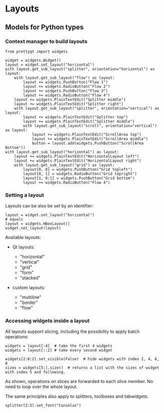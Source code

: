 Layouts
======



## Models for Python types

### Context manager to build layouts


    from prettyqt import widgets

    widget = widgets.Widget()
    layout = widget.set_layout("horizontal")
    with layout.get_sub_layout("splitter", orientation="horizontal") as layout:
        with layout.get_sub_layout("flow") as layout:
            layout += widgets.PushButton("Flow 1")
            layout += widgets.RadioButton("Flow 2")
            layout += widgets.PushButton("Flow 3")
            layout += widgets.RadioButton("Flow 4")
        layout += widgets.PlainTextEdit("Splitter middle")
        layout += widgets.PlainTextEdit("Splitter right")
        with layout.get_sub_layout("splitter", orientation="vertical") as layout:
            layout += widgets.PlainTextEdit("Splitter top")
            layout += widgets.PlainTextEdit("Splitter middle")
            with layout.get_sub_layout("scroll", orientation="vertical") as layout:
                layout += widgets.PlainTextEdit("ScrollArea top")
                layout += widgets.PlainTextEdit("ScrollArea middle")
                button = layout.add(widgets.PushButton("ScrollArea Bottom"))
    with layout.get_sub_layout("horizontal") as layout:
        layout += widgets.PlainTextEdit("HorizontalLayout left")
        layout += widgets.PlainTextEdit("HorizontalLayout right")
        with layout.get_sub_layout("grid") as layout:
            layout[0, 0] = widgets.PushButton("Grid topleft")
            layout[0, 1] = widgets.RadioButton("Grid topright")
            layout[1, 0:1] = widgets.PushButton("Grid bottom")
            layout += widgets.RadioButton("Flow 4")


### Setting a layout

Layouts can be also be set by an identifier:

    layout = widget.set_layout("horizontal")
    # equals
    layout = widgets.HBoxLayout()
    widget.set_layout(layout)

Available layouts:

- Qt layouts:
    - "horizontal"
    - "vertical"
    - "grid"
    - "form"
    - "stacked"


- custom layouts:
    - "multiline"
    - "border"
    - "flow"

### Accessing widgets inside a layout

All layouts support slicing, including the possibility to apply batch operations:

    widgets = layout[:4]  # take the first 4 widgets
    widgets = layout[::2] # take every second widget

    widgets[2:8:2].set_visible(False)  # hide widgets with index 2, 4, 6, 8
    sizes = widgets[5:].size()  # returns a list with the sizes of widget with index 5 and following.


As shown, operations on slices are forwarded to each slice member. No need to loop over the whole layout.

The same principles also apply to splitters, toolboxes and tabwidgets.

    splitter[2:5].set_font("Consolas")


